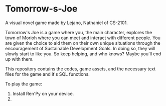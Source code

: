 # Tomorrow-s-Joe
A visual novel game made by Lejano, Nathaniel of CS-2101.

Tomorrow's Joe is a game where you, the main character, explores the town of Morioh where you can meet and interact with different people.
You are given the choice to aid them on their own unique situations through the encouragement of Sustainable Development Goals.
In doing so, they will slowly start to like you. So keep helping, and who knows? Maybe you'll end up with them.

This repository contains the codes, game assets, and the necessary text files for the game and it's SQL functions.

To play the game:
1. Install Ren'Py on your device.
2. 
